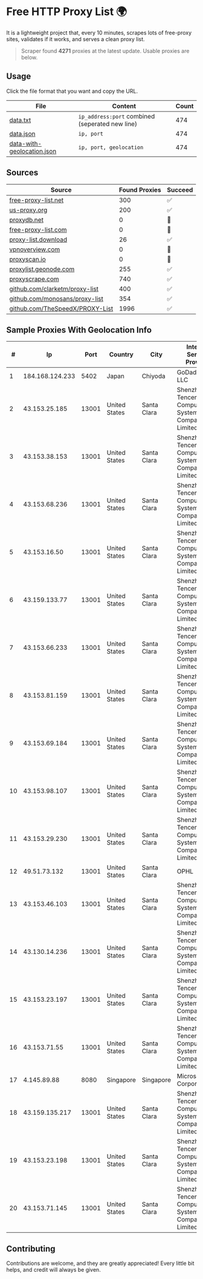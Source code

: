 
# Free HTTP Proxy List 🌍

It is a lightweight project that, every 10 minutes, scrapes lots of free-proxy sites, validates if it works, and serves a clean proxy list.


> Scraper found **4271** proxies at the latest update. Usable proxies are below.

## Usage

Click the file format that you want and copy the URL.


|File|Content|Count|
|----|-------|-----|
|[data.txt](https://raw.githubusercontent.com/themiralay/Proxy-List-World/master/data.txt)|`ip_address:port` combined (seperated new line)|474|
|[data.json](https://raw.githubusercontent.com/themiralay/Proxy-List-World/master/data.json)|`ip, port`|474|
|[data-with-geolocation.json](https://raw.githubusercontent.com/themiralay/Proxy-List-World/master/data-with-geolocation.json)|`ip, port, geolocation`|474|

## Sources

|Source|Found Proxies|Succeed|
|------|-------------|-------|
|[free-proxy-list.net](https://free-proxy-list.net)|300|✅|
|[us-proxy.org](https://www.us-proxy.org)|200|✅|
|[proxydb.net](http://proxydb.net)|0|🚫|
|[free-proxy-list.com](https://free-proxy-list.com/?page=&port=&type%5B%5D=http&type%5B%5D=https&up_time=0&search=Search)|0|🚫|
|[proxy-list.download](https://www.proxy-list.download/HTTP)|26|✅|
|[vpnoverview.com](https://vpnoverview.com/privacy/anonymous-browsing/free-proxy-servers)|0|🚫|
|[proxyscan.io](https://www.proxyscan.io)|0|🚫|
|[proxylist.geonode.com](https://proxylist.geonode.com/api/proxy-list?limit=300&page=1&sort_by=lastChecked&sort_type=desc&protocols=http,https)|255|✅|
|[proxyscrape.com](https://api.proxyscrape.com/v2/?request=displayproxies&protocol=http&timeout=10000&country=all&ssl=all&anonymity=all)|740|✅|
|[github.com/clarketm/proxy-list](https://raw.githubusercontent.com/clarketm/proxy-list/master/proxy-list-raw.txt)|400|✅|
|[github.com/monosans/proxy-list](https://raw.githubusercontent.com/monosans/proxy-list/main/proxies/http.txt)|354|✅|
|[github.com/TheSpeedX/PROXY-List](https://raw.githubusercontent.com/TheSpeedX/PROXY-List/master/http.txt)|1996|✅|


## Sample Proxies With Geolocation Info

|#|Ip|Port|Country|City|Internet Service Provider|
|-|--|----|-------|----|-------------------------|
|1|184.168.124.233|5402|Japan|Chiyoda|GoDaddy.com, LLC|
|2|43.153.25.185|13001|United States|Santa Clara|Shenzhen Tencent Computer Systems Company Limited|
|3|43.153.38.153|13001|United States|Santa Clara|Shenzhen Tencent Computer Systems Company Limited|
|4|43.153.68.236|13001|United States|Santa Clara|Shenzhen Tencent Computer Systems Company Limited|
|5|43.153.16.50|13001|United States|Santa Clara|Shenzhen Tencent Computer Systems Company Limited|
|6|43.159.133.77|13001|United States|Santa Clara|Shenzhen Tencent Computer Systems Company Limited|
|7|43.153.66.233|13001|United States|Santa Clara|Shenzhen Tencent Computer Systems Company Limited|
|8|43.153.81.159|13001|United States|Santa Clara|Shenzhen Tencent Computer Systems Company Limited|
|9|43.153.69.184|13001|United States|Santa Clara|Shenzhen Tencent Computer Systems Company Limited|
|10|43.153.98.107|13001|United States|Santa Clara|Shenzhen Tencent Computer Systems Company Limited|
|11|43.153.29.230|13001|United States|Santa Clara|Shenzhen Tencent Computer Systems Company Limited|
|12|49.51.73.132|13001|United States|Santa Clara|OPHL|
|13|43.153.46.103|13001|United States|Santa Clara|Shenzhen Tencent Computer Systems Company Limited|
|14|43.130.14.236|13001|United States|Santa Clara|Shenzhen Tencent Computer Systems Company Limited|
|15|43.153.23.197|13001|United States|Santa Clara|Shenzhen Tencent Computer Systems Company Limited|
|16|43.153.71.55|13001|United States|Santa Clara|Shenzhen Tencent Computer Systems Company Limited|
|17|4.145.89.88|8080|Singapore|Singapore|Microsoft Corporation|
|18|43.159.135.217|13001|United States|Santa Clara|Shenzhen Tencent Computer Systems Company Limited|
|19|43.153.23.198|13001|United States|Santa Clara|Shenzhen Tencent Computer Systems Company Limited|
|20|43.153.71.145|13001|United States|Santa Clara|Shenzhen Tencent Computer Systems Company Limited|



## Contributing

Contributions are welcome, and they are greatly appreciated! Every
little bit helps, and credit will always be given.

